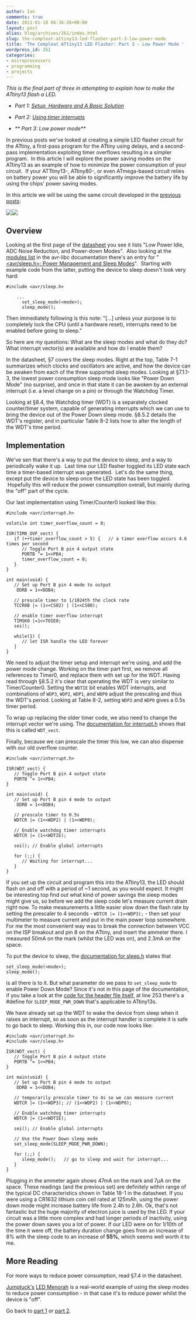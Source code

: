 ```yaml
---
author: Ian
comments: true
date: 2011-01-10 06:36:28+00:00
layout: post
alias: blog/archives/261/index.html
slug: the-compleat-attiny13-led-flasher-part-3-low-power-mode
title: 'The Compleat ATtiny13 LED Flasher: Part 3 - Low Power Mode '
wordpress_id: 261
categories:
- microprocessors
- programming
- projects
---
```


_This is the final part of three in attempting to explain how to make the ATtiny13 flash a LED._

  * _Part 1: [Setup, Hardware and A Basic Solution](/blog/archives/191)_

	
  * _Part 2: [Using timer interrupts](/blog/archives/215)_

	
  * _** Part 3: Low power mode**_


In previous posts we've looked at creating a simple LED flasher circuit for the ATtiny, a first-pass program for the ATtiny using delays, and a second-pass implementation exploiting timer overflows resulting in a simpler program.  In this article I will explore the power saving modes on the ATtiny13 as an example of how to minimize the power consumption of your circuit.  If your ATTtiny13-, ATtiny80-, or even ATmega-based circuit relies on battery power you will be able to significantly improve the battery life by using the chips' power saving modes.

In this article we will be using the same circuit developed in the [previous](/blog/archives/191) [posts](/blog/archives/215):


[![](/blog/wp-content/uploads/2011/01/LED-Flasher-Circuit-300x152.png)](/blog/wp-content/uploads/2011/01/LED-Flasher-Circuit.png)[![](/blog/wp-content/uploads/2011/01/board-300x225.jpg)](/blog/wp-content/uploads/2011/01/board.jpg)





## <!-- more -->Overview


Looking at the first page of the [datasheet](http://www.atmel.com/dyn/resources/prod_documents/doc8126.pdf) you see it lists "Low Power Idle, ADC Noise Reduction, and Power-down Modes".  Also looking at the [modules list](http://www.nongnu.org/avr-libc/user-manual/modules.html) in the avr-libc documentation there's an entry for "[<avr/sleep.h>: Power Management and Sleep Modes](http://www.nongnu.org/avr-libc/user-manual/group__avr__sleep.html)".  Starting with example code from the latter, putting the device to sleep doesn't look very hard:

    
    #include <avr/sleep.h>
    
        ...
          set_sleep_mode(<mode>);
          sleep_mode();


Then immediately following is this note: "[...] unless your purpose is to completely lock the CPU (until a  hardware reset), interrupts need to be enabled before going to sleep."

So here are my questions: What are the sleep modes and what do they do?  What interrupt vector(s) are available and how do I enable them?

In the datasheet, §7 covers the sleep modes.  Right at the top, Table 7-1 summarizes which clocks and oscillators are active, and how the device can be awaken from each of the three supported sleep modes.  Looking at §7.1.1-3, the lowest power consumption sleep mode looks like "Power Down Mode" (no surprise), and once in that state it can be awoken by an external interrupt (i.e. a level change on a pin) or through the Watchdog Timer.

Looking at §8.4, the Watchdog timer (WDT) is a separately clocked counter/timer system, capable of generating interrupts which we can use to bring the device out of the Power Down sleep mode.  §8.5.2 details the WDT's register, and in particular Table 8-2 lists how to alter the length of the WDT's time period.


## Implementation


We've sen that there's a way to put the device to sleep, and a way to periodically wake it up.  Last time our LED flasher toggled its LED state each time a timer-based interrupt was generated.  Let's do the same thing, except put the device to sleep once the LED state has been toggled.  Hopefully this will reduce the power consumption overall, but mainly during the "off" part of the cycle.

Our last implementation using Timer/Counter0 looked like this:

    
    #include <avr/interrupt.h>
    
    volatile int timer_overflow_count = 0;
    
    ISR(TIM0_OVF_vect) {
       if (++timer_overflow_count > 5) {   // a timer overflow occurs 4.6 times per second
          // Toggle Port B pin 4 output state
          PORTB ^= 1<<PB4;
          timer_overflow_count = 0;
       }
    }
    
    int main(void) {
       // Set up Port B pin 4 mode to output
        DDRB = 1<<DDB4;
    
       // prescale timer to 1/1024th the clock rate
       TCCR0B |= (1<<CS02) | (1<<CS00);
    
       // enable timer overflow interrupt
       TIMSK0 |=1<<TOIE0;
       sei();
    
       while(1) {
          // let ISR handle the LED forever
       }
    }


We need to adjust the timer setup and interrupt we're using, and add the power mode change.  Working on the timer part first, we remove all references to Timer0, and replace them with set up for the WDT.  Having read through §8.5.2 it's clear that operating the WDT is very similar to Timer/Counter0.  Setting the `WDTIE` bit enables WDT interrupts, and combinations of `WDP3`, `WDP2`, `WDP1`, and `WDP0` adjust the prescaling and thus the WDT's period.  Looking at Table 8-2, setting `WDP2` and `WDP0` gives a 0.5s timer period.

To wrap up replacing the older timer code, we also need to change the interrupt vector we're using.  The [documentation for interrupt.h](http://www.nongnu.org/avr-libc/user-manual/group__avr__interrupts.html) shows that this is called `WDT_vect`.

Finally, because we can prescale the timer this low, we can also dispense with our old overflow counter.

    
    #include <avr/interrupt.h>
    
    ISR(WDT_vect) {
       // Toggle Port B pin 4 output state
       PORTB ^= 1<<PB4;
    }
    
    int main(void) {
       // Set up Port B pin 4 mode to output
        DDRB = 1<<DDB4;
    
       // prescale timer to 0.5s
       WDTCR |= (1<<WDP2) | (1<<WDP0);
    
       // Enable watchdog timer interrupts
       WDTCR |= (1<<WDTIE);
    
       sei(); // Enable global interrupts 
    
       for (;;) {
          // Waiting for interrupt...
       }
    }


If you set up the circuit and program this into the ATtiny13, the LED should flash on and off with a period of ~1 second, as you would expect.  It might be interesting top find out what kind of power savings the sleep modes might give us, so before we add the sleep code let's measure current drain right now.  To make measurements a little easier slow down the flash rate by setting the prescaler to 4 seconds - `WDTCR |= (1<<WDP3);` - then set your multimeter to measure current and put in the main power loop somewhere.  For me the most convenient way was to break the connection between VCC on the ISP breakout and pin 8 on the ATtiny, and insert the ammeter there.  I measured 50mA on the mark (whilst the LED was on), and 2.3mA on the space.

To put the device to sleep, the [documentation for sleep.h](http://www.nongnu.org/avr-libc/user-manual/group__avr__sleep.html) states that

    
    set_sleep_mode(<mode>);
    sleep_mode();


is all there is to it. But what parameter do we pass to `set_sleep_mode` to enable Power Down Mode?  Since it's not in this page of the documentation, if you take a look at the [code for the header file itself](http://www.nongnu.org/avr-libc/user-manual/sleep_8h_source.html), at line 253 there's a #define for `SLEEP_MODE_PWR_DOWN` that's applicable to ATtiny13s.

We have already set up the WDT to wake the device from sleep when it raises an interrupt, so as soon as the interrupt handler is complete it is safe to go back to sleep.  Working this in, our code now looks like:

    
    #include <avr/interrupt.h>
    #include <avr/sleep.h>
    
    ISR(WDT_vect) {
       // Toggle Port B pin 4 output state
       PORTB ^= 1<<PB4;
    }
    
    int main(void) {
       // Set up Port B pin 4 mode to output
        DDRB = 1<<DDB4;
    
       // temporarily prescale timer to 4s so we can measure current
       WDTCR |= (1<<WDP3); // (1<<WDP2) | (1<<WDP0);
    
       // Enable watchdog timer interrupts
       WDTCR |= (1<<WDTIE);
    
       sei(); // Enable global interrupts 
    
       // Use the Power Down sleep mode
       set_sleep_mode(SLEEP_MODE_PWR_DOWN);
    
       for (;;) {
          sleep_mode();   // go to sleep and wait for interrupt...
       }
    }


Plugging in the ammeter again shows 47mA on the mark and 7µA on the space.  These readings (and the previous set) are definitely within range of the typical DC characteristics shown in Table 18-1 in the datasheet.  If you were using a CR1632 lithium coin cell rated at 125mAh, using the power down mode might increase battery life from 2.4h to 2.6h.  Ok, that's not fantastic but the huge majority of electron juice is used by the LED.  If your circuit was a little more complex and had longer periods of inactivity, using the power down saves you a lot of power.  If our LED were on for 1/10th of the time it were off, the battery duration change goes from an increase of 8% with the sleep code to an increase of **55%**, which seems well worth it to me.


## More Reading


For more ways to reduce power consumption, read §7.4 in the datasheet.

[Jumptuck's](http://jumptuck.wordpress.com) [LED Menorah](http://jumptuck.wordpress.com/2008/11/13/led-menorah-powered-by-avr-tiny13/) is a real-world example of using the sleep modes to reduce power consumption - in that case it's to reduce power whilst the device is "off".

Go back to [part 1](/blog/archives/191) or [part 2](/blog/archives/215).
